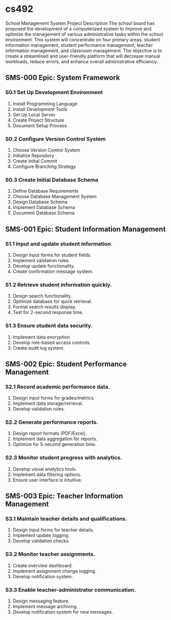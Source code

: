 # cs492
School Management System
Project Description
The school board has proposed the development of a computerized system to improve and optimize the management of various administrative tasks within the school environment. This system will concentrate on four primary areas: student information management, student performance management, teacher information management, and classroom management. The objective is to create a streamlined and user-friendly platform that will decrease manual workloads, reduce errors, and enhance overall administrative efficiency.

## SMS-000	Epic: System Framework
### S0.1	Set Up Development Environment
1. Install Programming Language
1. Install Development Tools
1. Set Up Local Server
1. Create Project Structure
1. Document Setup Process
### S0.2	Configure Version Control System
1. Choose Version Control System
1. Initialize Repository
1. Create Initial Commit
1. Configure Branching Strategy
### S0.3	Create Initial Database Schema
1. Define Database Requirements
1. Choose Database Management System
1. Design Database Schema
1. Implement Database Schema
1. Document Database Schema
## SMS-001	Epic: Student Information Management
### S1.1	Input and update student information.
1. Design input forms for student fields.
1. Implement validation rules.
1. Develop update functionality.
1. Create confirmation message system.
### S1.2	Retrieve student information quickly.
1. Design search functionality.
1. Optimize database for quick retrieval.
1. Format search results display.
1. Test for 2-second response time.
### S1.3	Ensure student data security.
1. Implement data encryption.
1. Develop role-based access controls.
1. Create audit log system.
## SMS-002	Epic: Student Performance Management
### S2.1	Record academic performance data.
1. Design input forms for grades/metrics.
1. Implement data storage/retrieval.
1. Develop validation rules.
### S2.2	Generate performance reports.
1. Design report formats (PDF/Excel).
1. Implement data aggregation for reports.
1. Optimize for 5-second generation time.
### S2.3	Monitor student progress with analytics.
1. Develop visual analytics tools.
1. Implement data filtering options.
1. Ensure user interface is intuitive.
## SMS-003	Epic: Teacher Information Management
### S3.1	Maintain teacher details and qualifications.
1. Design input forms for teacher details.
1. Implement update logging.
1. Develop validation checks.
### S3.2	Monitor teacher assignments.
1. Create overview dashboard.
1. Implement assignment change logging.
1. Develop notification system.
### S3.3	Enable teacher-administrator communication.
1. Design messaging feature.
1. Implement message archiving.
1. Develop notification system for new messages.